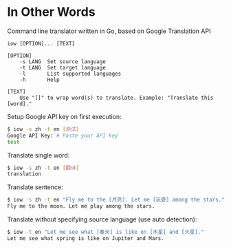 # In Other Words
Command line translator written in Go, based on Google Translation API

```
iow [OPTION]... [TEXT]

[OPTION]
    -s LANG  Set source language
    -t LANG  Set target language
    -l       List supported languages
    -h       Help

[TEXT]
    Use "[]" to wrap word(s) to translate. Example: "Translate this [word]."
```

Setup Google API key on first execution:
```sh
$ iow -s zh -t en [测试]
Google API Key: # Paste your API key
test
```

Translate single word:
```sh
$ iow -s zh -t en [翻译]
translation
```

Translate sentence:
```sh
$ iow -s zh -t en "Fly me to the [月亮]. Let me [玩耍] among the stars."
Fly me to the moon. Let me play among the stars.
```

Translate without specifying source language (use auto detection):
```sh
$ iow -t en "Let me see what [春天] is like on [木星] and [火星]."
Let me see what spring is like on Jupiter and Mars.
```